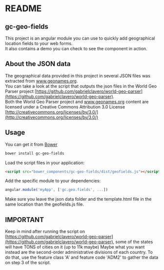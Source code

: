 # README

## gc-geo-fields

This project is an angular module you can use to quickly add geographical location fields to your web forms.  
It also contains a demo you can check to see the component in action.  

## About the JSON data

The geographical data provided in this project in several JSON files was extracted from www.geonames.org.  
You can take a look at the script that outputs the json files in the World Geo Parser project [https://github.com/gabrielclavero/world-geo-parser](https://github.com/gabrielclavero/world-geo-parser).  
Both the World Geo Parser project and www.geonames.org content are licensed under a Creative Commons Attribution 3.0 License [http://creativecommons.org/licenses/by/3.0/](http://creativecommons.org/licenses/by/3.0/)  

## Usage

You can get it from [Bower](http://bower.io/)

```sh
bower install gc-geo-fields
```

Load the script files in your application:

```html
<script src="bower_components/gc-geo-fields/dist/geofields.js"></script>
```

Add the specific module to your dependencies:

```javascript
angular.module('myApp', ['gc.geo.fields', ...])
```

Make sure you leave the json data folder and the template.html file in the same location than the geofields.js file. 

## IMPORTANT

Keep in mind after running the script on [https://github.com/gabrielclavero/world-geo-parser](https://github.com/gabrielclavero/world-geo-parser), some of the states will have TONS of cities on it (up to 11k maybe) Maybe what you want instead are the second-order administrative divisions of each country. To do that, use the feature class 'A' and feature code 'ADM2' to gather the data on step 3 of the script.